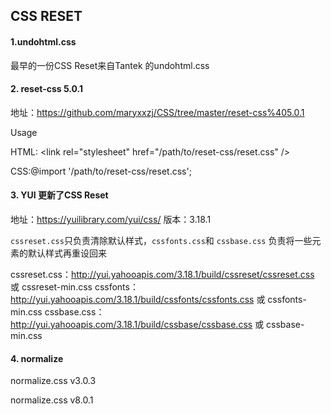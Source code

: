 ## CSS RESET
#### 1.undohtml.css
最早的一份CSS Reset来自Tantek 的undohtml.css
#### 2. reset-css 5.0.1
地址：https://github.com/maryxxzj/CSS/tree/master/reset-css%405.0.1

Usage

HTML:
\<link rel="stylesheet" href="/path/to/reset-css/reset.css" />

CSS:\@import '/path/to/reset-css/reset.css';
#### 3. YUI 更新了CSS Reset
 
 地址：https://yuilibrary.com/yui/css/
 版本：3.18.1
 
`cssreset.css`只负责清除默认样式，`cssfonts.css`和 `cssbase.css` 负责将一些元素的默认样式再重设回来

cssreset.css：http://yui.yahooapis.com/3.18.1/build/cssreset/cssreset.css 或 cssreset-min.css
cssfonts：http://yui.yahooapis.com/3.18.1/build/cssfonts/cssfonts.css 或 cssfonts-min.css
cssbase.css： http://yui.yahooapis.com/3.18.1/build/cssbase/cssbase.css 或 cssbase-min.css

#### 4. normalize
normalize.css v3.0.3

normalize.css v8.0.1
